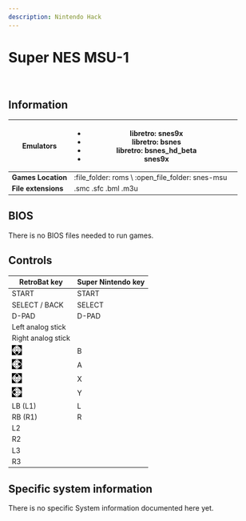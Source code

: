 ```yaml
---
description: Nintendo Hack
---
```


# Super NES MSU-1

<figure><img src="https://i.imgur.com/zbZdaU7.png" alt=""><figcaption></figcaption></figure>

## Information

| **Emulators**       | <ul><li>libretro: snes9x</li><li>libretro: bsnes</li><li>libretro: bsnes_hd_beta</li><li>snes9x</li></ul> |   |
| ------------------- | --------------------------------------------------------------------------------------------------------- | - |
| **Games Location**  | :file\_folder: roms \ :open\_file\_folder: snes-msu                                                       |   |
| **File extensions** | .smc .sfc .bml .m3u                                                                                       |   |

## BIOS

There is no BIOS files needed to run games.

## Controls

| RetroBat key                                                                        | Super Nintendo key |
| ----------------------------------------------------------------------------------- | ------------------ |
| START                                                                               | START              |
| SELECT / BACK                                                                       | SELECT             |
| D-PAD                                                                               | D-PAD              |
| Left analog stick                                                                   |                    |
| Right analog stick                                                                  |                    |
| ![A](<../../.gitbook/assets/image (1) (2) (1).png>)                                 | B                  |
| ![B](<../../.gitbook/assets/image (4) (1).png>)                                     | A                  |
| <img src="../../.gitbook/assets/image (3) (1) (2).png" alt="" data-size="original"> | X                  |
| <img src="../../.gitbook/assets/image (2) (1) (1).png" alt="" data-size="line">     | Y                  |
| LB (L1)                                                                             | L                  |
| RB (R1)                                                                             | R                  |
| L2                                                                                  |                    |
| R2                                                                                  |                    |
| L3                                                                                  |                    |
| R3                                                                                  |                    |

## Specific system information

There is no specific System information documented here yet.
